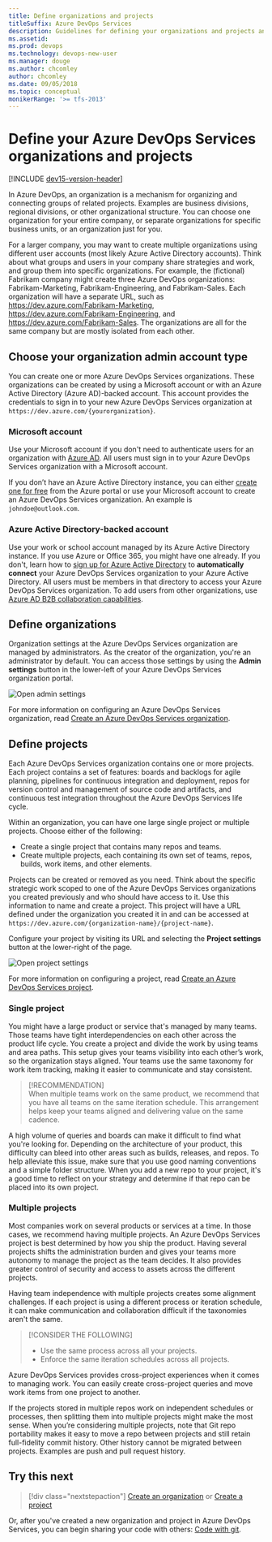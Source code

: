 ```yaml
---
title: Define organizations and projects
titleSuffix: Azure DevOps Services
description: Guidelines for defining your organizations and projects and what credentials you should use to create an organization 
ms.assetid: 
ms.prod: devops
ms.technology: devops-new-user
ms.manager: douge
ms.author: chcomley
author: chcomley
ms.date: 09/05/2018
ms.topic: conceptual
monikerRange: '>= tfs-2013'
---
```


# Define your Azure DevOps Services organizations and projects

[!INCLUDE [dev15-version-header](../_shared/dev15-version-header.md)]

In Azure DevOps, an organization is a mechanism for organizing and connecting groups of related projects. Examples are business divisions, regional divisions, or other organizational structure. You can choose one organization for your entire company, or separate organizations for specific business units, or an organization just for you.

For a larger company, you may want to create multiple organizations using different user accounts (most likely Azure Active Directory accounts). Think about what groups and users in your company share strategies and work, and group them into specific organizations. For example, the (fictional) Fabrikam company might create three Azure DevOps organizations: Fabrikam-Marketing, Fabrikam-Engineering, and Fabrikam-Sales. Each organization will have a separate URL, such as https://dev.azure.com/Fabrikam-Marketing, https://dev.azure.com/Fabrikam-Engineering, and https://dev.azure.com/Fabrikam-Sales. The organizations are all for the same company but are mostly isolated from each other.

## Choose your organization admin account type

You can create one or more Azure DevOps Services organizations. These organizations can be created by using a Microsoft account or with an Azure Active Directory (Azure AD)-backed account. This account provides the credentials to sign in to your new Azure DevOps Services organization at `https://dev.azure.com/{yourorganization}`.

### Microsoft account

Use your Microsoft account if you don't need to authenticate users for an organization with [Azure AD](https://azure.microsoft.com/documentation/articles/active-directory-whatis/). All users must sign in to your Azure DevOps Services organization with a Microsoft account.

If you don’t have an Azure Active Directory instance, you can either [create one for free](https://portal.azure.com) from the Azure portal or use your Microsoft account to create an Azure DevOps Services organization. An example is `johndoe@outlook.com`.

### Azure Active Directory-backed account

Use your work or school account managed by its Azure Active Directory instance. If you use Azure or Office 365, you might have one already. If you don't, learn how to [sign up for Azure Active Directory](https://azure.microsoft.com/documentation/articles/sign-up-organization/) to **automatically connect** your Azure DevOps Services organization to your Azure Active Directory. All users must be members in that directory to access your Azure DevOps Services organization. To add users from other organizations, use [Azure AD B2B collaboration capabilities](/azure/active-directory/active-directory-b2b-what-is-azure-ad-b2b).

## Define organizations

Organization settings at the Azure DevOps Services organization are managed by administrators. As the creator of the organization, you're an administrator by default. You can access those settings by using the **Admin settings** button in the lower-left of your Azure DevOps Services organization portal.

![Open admin settings](../_shared/_img/settings/open-admin-settings-vert.png)

For more information on configuring an Azure DevOps Services organization, read [Create an Azure DevOps Services organization](../organizations/accounts/create-organization-msa-or-work-student.md).

## Define projects

Each Azure DevOps Services organization contains one or more projects. Each project contains a set of features: boards and backlogs for agile planning, pipelines for continuous integration and deployment, repos for version control and management of source code and artifacts, and continuous test integration throughout the Azure DevOps Services life cycle.

Within an organization, you can have one large single project or multiple projects. Choose either of the following:

- Create a single project that contains many repos and teams.
- Create multiple projects, each containing its own set of teams, repos, builds, work items, and other elements.

Projects can be created or removed as you need. Think about the specific strategic work scoped to one of the Azure DevOps Services organizations you created previously and who should have access to it. Use this information to name and create a project. This project will have a URL defined under the organization you created it in and can be accessed at `https://dev.azure.com/{organization-name}/{project-name}`.

Configure your project by visiting its URL and selecting the **Project settings** button at the lower-right of the page.

![Open project settings](../_shared/_img/settings/open-project-settings-vert-brn.png)

For more information on configuring a project, read [Create an Azure DevOps Services project](../organizations/projects/create-project.md).

### Single project

You might have a large product or service that's managed by many teams. Those teams have tight interdependencies on each other across the product life cycle. You create a project and divide the work by using teams and area paths. This setup gives your teams visibility into each other’s work, so the organization stays aligned. Your teams use the same taxonomy for work item tracking, making it easier to communicate and stay consistent.

> [!RECOMMENDATION]  
 > When multiple teams work on the same product, we recommend that you have all teams on the same iteration schedule. This arrangement helps keep your teams aligned and delivering value on the same cadence.

A high volume of queries and boards can make it difficult to find what you're looking for. Depending on the architecture of your product, this difficulty can bleed into other areas such as builds, releases, and repos. To help alleviate this issue, make sure that you use good naming conventions and a simple folder structure. When you add a new repo to your project, it's a good time to reflect on your strategy and determine if that repo can be placed into its own project.

### Multiple projects

Most companies work on several products or services at a time. In those cases, we recommend having multiple projects. An Azure DevOps Services project is best determined by how you ship the product. Having several projects shifts the administration burden and gives your teams more autonomy to manage the project as the team decides. It also provides greater control of security and access to assets across the different projects.

Having team independence with multiple projects creates some alignment challenges. If each project is using a different process or iteration schedule, it can make communication and collaboration difficult if the taxonomies aren't the same.

> [!CONSIDER THE FOLLOWING]
> -	Use the same process across all your projects.
> -	Enforce the same iteration schedules across all projects.

Azure DevOps Services provides cross-project experiences when it comes to managing work. You can easily create cross-project queries and move work items from one project to another.

If the projects stored in multiple repos work on independent schedules or processes, then splitting them into multiple projects might make the most sense. When you’re considering multiple projects, note that Git repo portability makes it easy to move a repo between projects and still retain full-fidelity commit history. Other history cannot be migrated between projects. Examples are push and pull request history.

## Try this next  

> [!div class="nextstepaction"]
> [Create an organization](../organizations/accounts/create-organization-msa-or-work-student.md)
> or
> [Create a project](../organizations/projects/create-project.md)

Or, after you've created a new organization and project in Azure DevOps Services, you can begin sharing your code with others: [Code with git](code-with-git.md).
